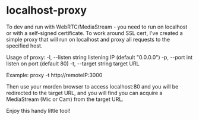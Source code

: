 # localhost-proxy

To dev and run with WebRTC/MediaStream - you need to run on localhost or with a self-signed certificate. To work around SSL cert, I've created a simple proxy that will run on localhost and proxy all requests to the specified host.

Usage of proxy:
  -l, --listen string   listening IP (default "0.0.0.0")
  -p, --port int        listen on port (default 80)
  -t, --target string   target URL

Example:
  proxy -t http://remoteIP:3000
  
Then use your morden browser to access localhost:80 and you will be redirected to the target URL, and you will find you can acquire a MediaStream (Mic or Cam) from the target URL.

Enjoy this handy little tool!
